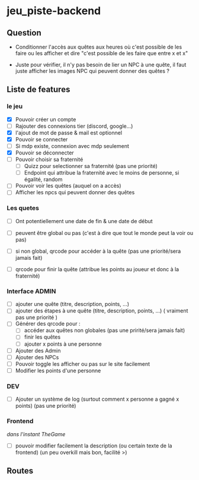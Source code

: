 # jeu_piste-backend

## Question

- Conditionner l'accès aux quêtes aux heures où c'est possible de les faire ou les afficher et dire "c'est possible de les faire que entre x et x"

- Juste pour vérifier, il n'y pas besoin de lier un NPC à une quête, il faut juste afficher les images NPC qui peuvent donner des quêtes ?


## Liste de features

### le jeu

- [X] Pouvoir créer un compte
 - [ ] Rajouter des connexions tier (discord, google...)
 - [X] l'ajout de mot de passe & mail est optionnel
- [X] Pouvoir se connecter
 - [ ] Si mdp existe, connexion avec mdp seulement
- [X] Pouvoir se déconnecter
- [ ] Pouvoir choisir sa fraternité
  - [ ] Quizz pour selectionner sa fraternité (pas une priorité)
  - [ ] Endpoint qui attribue la fraternité avec le moins de personne, si égalité, random
- [ ] Pouvoir voir les quêtes (auquel on a accès)
- [ ] Afficher les npcs qui peuvent donner des quêtes

### Les quetes

- [ ] Ont potentiellement une date de fin & une date de début
- [ ] peuvent être global ou pas (c'est à dire que tout le monde peut la voir ou pas)
- [ ] si non global, qrcode pour accéder à la quête (pas une priorité/sera jamais fait)
- [ ] qrcode pour finir la quête (attribue les points au joueur et donc à la fraternité)


### Interface ADMIN

- [ ] ajouter une quête (titre, description, points, ...)
- [ ] ajouter des étapes à une quête (titre, description, points, ...) ( vraiment pas une priorité )
- [ ] Générer des qrcode pour :
  - [ ] accéder aux quêtes non globales (pas une pririté/sera jamais fait)
  - [ ] finir les quêtes
  - [ ] ajouter x points à une personne
- [ ] Ajouter des Admin
- [ ] Ajouter des NPCs
 - [ ] Pouvoir toggle les afficher ou pas sur le site facilement
- [ ] Modifier les points d'une personne

### DEV

- [ ] Ajouter un système de log (surtout comment x personne a gagné x points) (pas une priorité)

### Frontend

*dans l'instant TheGame*

- [ ] pouvoir modifier facilement la description (ou certain texte de la frontend) (un peu overkill mais bon, facilité >)

## Routes
